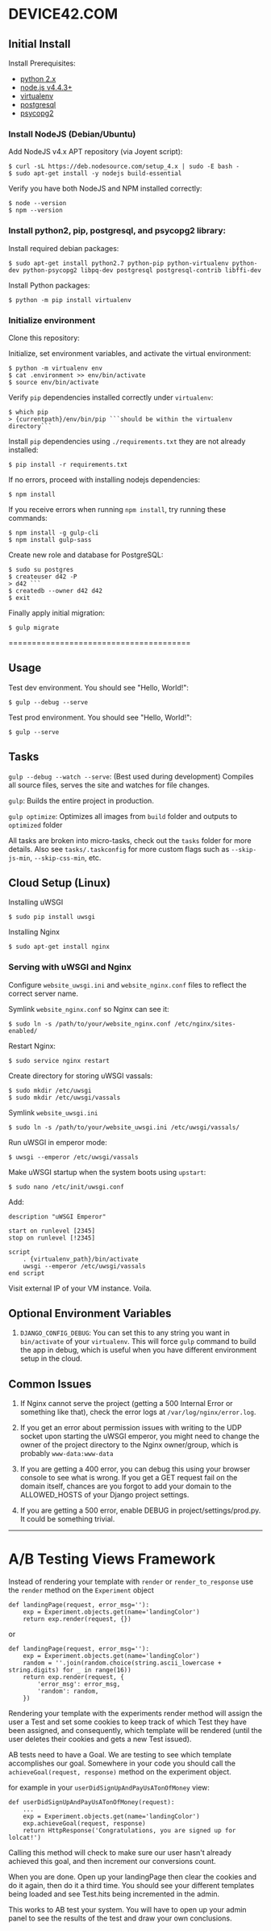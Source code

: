 # DEVICE42.COM

## Initial Install

Install Prerequisites:
 - [python 2.x](https://www.python.org/)
 - [node.js v4.4.3+](https://nodejs.org)
 - [virtualenv](https://virtualenv.pypa.io)
 - [postgresql](http://www.postgresql.org)
 - [psycopg2](http://initd.org/psycopg/)

### Install NodeJS (Debian/Ubuntu)

Add NodeJS v4.x APT repository (via Joyent script):
```
$ curl -sL https://deb.nodesource.com/setup_4.x | sudo -E bash -
$ sudo apt-get install -y nodejs build-essential
```

Verify you have both NodeJS and NPM installed correctly:
```
$ node --version
$ npm --version
```

### Install python2, pip, postgresql, and psycopg2 library:

Install required debian packages:
```
$ sudo apt-get install python2.7 python-pip python-virtualenv python-dev python-psycopg2 libpq-dev postgresql postgresql-contrib libffi-dev
```

Install Python packages:
```
$ python -m pip install virtualenv 
```

### Initialize environment

Clone this repository:

Initialize, set environment variables, and activate the virtual environment:
```
$ python -m virtualenv env
$ cat .environment >> env/bin/activate
$ source env/bin/activate
```

Verify ```pip``` dependencies installed correctly under ```virtualenv```:
```
$ which pip
> {currentpath}/env/bin/pip ```should be within the virtualenv directory```
```

Install ```pip``` dependencies using ```./requirements.txt``` they are not already installed:
```
$ pip install -r requirements.txt
```

If no errors, proceed with installing nodejs dependencies:
```
$ npm install
```

If you receive errors when running ```npm install```, try running these commands:
```
$ npm install -g gulp-cli
$ npm install gulp-sass
```

Create new role and database for PostgreSQL:
```
$ sudo su postgres
$ createuser d42 -P
> d42 ```
$ createdb --owner d42 d42
$ exit
```

Finally apply initial migration:
```
$ gulp migrate
```

=======================================

## Usage

Test dev environment. You should see "Hello, World!":
```
$ gulp --debug --serve
```

Test prod environment. You should see "Hello, World!":
```
$ gulp --serve
```

## Tasks

```gulp --debug --watch --serve```: (Best used during development) Compiles all source files, serves the site and watches for file changes. 

```gulp```: Builds the entire project in production.

```gulp optimize```:  Optimizes all images from `build` folder and outputs to `optimized` folder

All tasks are broken into micro-tasks, check out the `tasks` folder for more details. Also see `tasks/.taskconfig` for more custom flags such as `--skip-js-min`, `--skip-css-min`, etc.


## Cloud Setup (Linux)

Installing uWSGI
```
$ sudo pip install uwsgi
```

Installing Nginx
```
$ sudo apt-get install nginx
```

### Serving with uWSGI and Nginx
Configure ```website_uwsgi.ini``` and ```website_nginx.conf``` files to reflect the correct server name.

Symlink ```website_nginx.conf``` so Nginx can see it:
```
$ sudo ln -s /path/to/your/website_nginx.conf /etc/nginx/sites-enabled/
```

Restart Nginx:
```
$ sudo service nginx restart
```

Create directory for storing uWSGI vassals:
```
$ sudo mkdir /etc/uwsgi
$ sudo mkdir /etc/uwsgi/vassals
```

Symlink ```website_uwsgi.ini```
```
$ sudo ln -s /path/to/your/website_uwsgi.ini /etc/uwsgi/vassals/
```

Run uWSGI in emperor mode:
```
$ uwsgi --emperor /etc/uwsgi/vassals
```

Make uWSGI startup when the system boots using ```upstart```:
```
$ sudo nano /etc/init/uwsgi.conf
```
Add:
```
description "uWSGI Emperor"

start on runlevel [2345]
stop on runlevel [!2345]

script
    . {virtualenv_path}/bin/activate
    uwsgi --emperor /etc/uwsgi/vassals
end script
```

Visit external IP of your VM instance. Voila.

## Optional Environment Variables

1. `DJANGO_CONFIG_DEBUG`: You can set this to any string you want in `bin/activate` of your `virtualenv`. This will force `gulp` command to build the app in debug, which is useful when you have different environment setup in the cloud.

## Common Issues

1. If Nginx cannot serve the project (getting a 500 Internal Error or something like that), check the error logs at ```/var/log/nginx/error.log```.

2. If you get an error about permission issues with writing to the UDP socket upon starting the uWSGI emperor, you might need to change the owner of the project directory to the Nginx owner/group, which is probably `www-data:www-data`

3. If you are getting a 400 error, you can debug this using your browser console to see what is wrong. If you get a GET request fail on the domain itself, chances are you forgot to add your domain to the ALLOWED_HOSTS of your Django project settings.

4. If you are getting a 500 error, enable DEBUG in project/settings/prod.py. It could be something trivial.

---


# A/B Testing Views Framework

Instead of rendering your template with `render` or `render_to_response` use the `render` method on the `Experiment` object

    def landingPage(request, error_msg=''):
        exp = Experiment.objects.get(name='landingColor')
        return exp.render(request, {})

or

    def landingPage(request, error_msg=''):
        exp = Experiment.objects.get(name='landingColor')
        random = ''.join(random.choice(string.ascii_lowercase + string.digits) for _ in range(16))
        return exp.render(request, {
            'error_msg': error_msg,
            'random': random,
        })

Rendering your template with the experiments render method will assign the user a Test and set some cookies to keep track of which Test they have been assigned, and consequently, which template will be rendered (until the user deletes their cookies and gets a new Test issued).

AB tests need to have a Goal. We are testing to see which template accomplishes our goal. Somewhere in your code you should call the `achieveGoal(request, response)` method on the experiment object.

for example in your `userDidSignUpAndPayUsATonOfMoney` view:

    def userDidSignUpAndPayUsATonOfMoney(request):
        ...
        exp = Experiment.objects.get(name='landingColor')
        exp.achieveGoal(request, response)
        return HttpResponse('Congratulations, you are signed up for lolcat!')

Calling this method will check to make sure our user hasn't already achieved this goal, and then increment our conversions count. 

When you are done. Open up your landingPage then clear the cookies and do it again, then do it a third time. You should see your different templates being loaded and see Test.hits being incremented in the admin.

This works to AB test your system. You will have to open up your admin panel to see the results of the test and draw your own conclusions.
